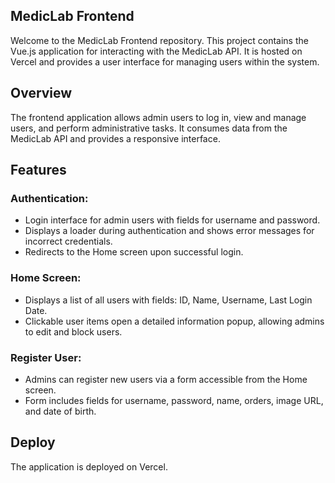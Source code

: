 ## MedicLab Frontend
Welcome to the MedicLab Frontend repository. This project contains the Vue.js application for interacting with the MedicLab API. It is hosted on Vercel and provides a user interface for managing users within the system.

## Overview
The frontend application allows admin users to log in, view and manage users, and perform administrative tasks. It consumes data from the MedicLab API and provides a responsive interface.

## Features

### Authentication:

- Login interface for admin users with fields for username and password.
- Displays a loader during authentication and shows error messages for incorrect credentials.
- Redirects to the Home screen upon successful login.

### Home Screen:

- Displays a list of all users with fields: ID, Name, Username, Last Login Date.
- Clickable user items open a detailed information popup, allowing admins to edit and block users.

### Register User:

- Admins can register new users via a form accessible from the Home screen.
- Form includes fields for username, password, name, orders, image URL, and date of birth.

## Deploy
The application is deployed on Vercel.
